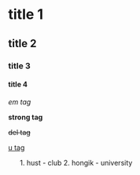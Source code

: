 # title 1

## title 2

### title 3

#### title 4

<em> em tag </em>

<strong> strong tag </strong>

<del> del tag </del>

<u> u tag </u>

<ol> 1. hust 
     - club 
     2. hongik
     - university 
</ol>
